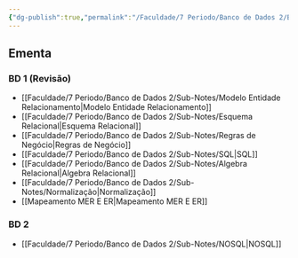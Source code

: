 ```yaml
---
{"dg-publish":true,"permalink":"/Faculdade/7 Periodo/Banco de Dados 2/BD2/","tags":["root","BD"],"dgShowLocalGraph":true,"created":"2024-10-18T13:31:56.148-03:00"}
---
```


## Ementa
### BD 1 (Revisão)
- [[Faculdade/7 Periodo/Banco de Dados 2/Sub-Notes/Modelo Entidade Relacionamento\|Modelo Entidade Relacionamento]]
- [[Faculdade/7 Periodo/Banco de Dados 2/Sub-Notes/Esquema Relacional\|Esquema Relacional]]
- [[Faculdade/7 Periodo/Banco de Dados 2/Sub-Notes/Regras de Negócio\|Regras de Negócio]]
- [[Faculdade/7 Periodo/Banco de Dados 2/Sub-Notes/SQL\|SQL]]
- [[Faculdade/7 Periodo/Banco de Dados 2/Sub-Notes/Algebra Relacional\|Algebra Relacional]]
- [[Faculdade/7 Periodo/Banco de Dados 2/Sub-Notes/Normalização\|Normalização]]
- [[Mapeamento MER E ER\|Mapeamento MER E ER]]

### BD 2
- [[Faculdade/7 Periodo/Banco de Dados 2/Sub-Notes/NOSQL\|NOSQL]]
